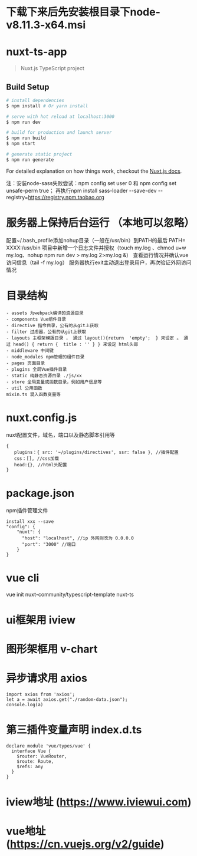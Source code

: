 # 下载下来后先安装根目录下node-v8.11.3-x64.msi

# nuxt-ts-app

> Nuxt.js TypeScript project

## Build Setup

``` bash
# install dependencies
$ npm install # Or yarn install

# serve with hot reload at localhost:3000
$ npm run dev

# build for production and launch server
$ npm run build
$ npm start

# generate static project
$ npm run generate
```
For detailed explanation on how things work, checkout the [Nuxt.js docs](https://github.com/nuxt/nuxt.js).

注：安装node-sass失败尝试：npm config set user 0  和 npm config set unsafe-perm true；
再执行npm install sass-loader --save-dev --registry=https://registry.npm.taobao.org

# 服务器上保持后台运行 （本地可以忽略）
配置~/.bash_profile添加nohup目录（一般在/usr/bin）到PATH的最后 PATH= XXXX:/usr/bin
项目中新增一个日志文件并授权（touch my.log 、chmod u+w my.log、nohup npm run dev > my.log 2>my.log &）
查看运行情况并确认vue访问信息（tail  -f my.log）
服务器执行exit主动退出登录用户，再次验证外网访问情况

# 目录结构
``` 
- assets 为webpack编译的资源目录
- components Vue组件目录
- directive 指令目录，公有的从git上获取
- filter 过虑器，公有的从git上获取
- layouts 主框架模版目录 ， 通过 layout(){return  'empty';  } 来设定 。 通过 head() { return {  title : '' } } 来设定 html头部
- middleware 中间键
- node_modules npm管理的组件目录
- pages 页面目录
- plugins 全局Vue插件目录
- static 纯静态资源目录 ./js/xx
- store 全局变量或函数目录，例如用户信息等
- util 公用函数
mixin.ts 混入函数变量等
``` 
# nuxt.config.js
nuxt配置文件，域名，端口以及静态脚本引用等
``` 
{
   plugins：{ src: '~/plugins/directives', ssr: false }, //插件配置
   css：[], //css加载
   head:{}, //html头配置
}
``` 

# package.json
npm插件管理文件
``` 
install xxx --save
"config": {
    "nuxt": {
      "host": "localhost", //ip 外网则改为 0.0.0.0
      "port": "3000" //端口
    }
}
``` 

# vue cli
vue init nuxt-community/typescript-template nuxt-ts

# ui框架用 iview
# 图形架框用 v-chart

# 异步请求用 axios
``` 
import axios from 'axios';
let a = await axios.get("./random-data.json");
console.log(a)
``` 
# 第三插件变量声明 index.d.ts
``` 
declare module 'vue/types/vue' {
  interface Vue {
    $router: VueRouter,
    $route: Route,
    $refs: any
  }
}
``` 
#  iview地址 (https://www.iviewui.com)
#  vue地址 (https://cn.vuejs.org/v2/guide)




